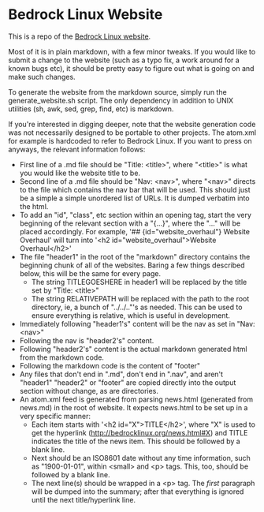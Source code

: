 Bedrock Linux Website
=====================

This is a repo of the [Bedrock Linux website](http://bedrocklinux.org).

Most of it is in plain markdown, with a few minor tweaks.  If you would like to
submit a change to the website (such as a typo fix, a work around for a known
bugs etc), it should be pretty easy to figure out what is going on and make
such changes.

To generate the website from the markdown source, simply run the
generate_website.sh script.  The only dependency in addition to UNIX utilities
(sh, awk, sed, grep, find, etc) is markdown.

If you're interested in digging deeper, note that the website generation code
was not necessarily designed to be portable to other projects.  The atom.xml
for example is hardcoded to refer to Bedrock Linux.  If you want to press on
anyways, the relevant information follows:

- First line of a .md file should be "Title: &lt;title&gt;", where "&lt;title&gt;" is what
  you would like the website title to be.
- Second line of a .md file should be "Nav: &lt;nav&gt;", where "&lt;nav&gt;" directs to
  the file which contains the nav bar that will be used.  This should just be a
  simple a simple unordered list of URLs.  It is dumped verbatim into the html.
- To add an "id", "class", etc section within an opening tag, start the very
  beginning of the relevant section with a "{...}", where the "..." will be
  placed accordingly.  For example, '## {id="website_overhaul"} Website
  Overhaul' will turn into '&lt;h2 id="website_overhaul"&gt;Website Overhaul&lt;/h2&gt;'
- The file "header1" in the root of the "markdown" directory contains the
  beginning chunk of all of the websites.
  Baring a few things described below, this will be the same for every page.
  - The string TITLEGOESHERE in header1 will be replaced by the title set by
    "Title: &lt;title&gt;"
  - The string RELATIVEPATH will be replaced with the path to the root
    directory, ie, a bunch of "../../.."'s as needed.  This can be used to
    ensure everything is relative, which is useful in development.
- Immediately following "header1's" content will be the nav as set in "Nav: &lt;nav&gt;"
- Following the nav is "header2's" content.
- Following "header2's" content is the actual markdown generated html from the markdown code.
- Following the markdown code is the content of "footer"
- Any files that don't end in ".md", don't end in ".nav", and aren't "header1"
  "header2" or "footer" are copied directly into the output section without
  change, as are directories.
- An atom.xml feed is generated from parsing news.html (generated from news.md)
  in the root of website.  It expects news.html to be set up in a very specific
  manner:
  - Each item starts with '&lt;h2 id="X"&gt;TITLE&lt;/h2&gt;', where "X" is used to get the
    hyperlink (http://bedrocklinux.org/news.html#X) and TITLE indicates the
    title of the news item.  This should be followed by a blank line.
  - Next should be an ISO8601 date without any time information, such as
    "1900-01-01", within &lt;small&gt; and &lt;p&gt; tags.  This, too, should be followed by a blank line.
  - The next line(s) should be wrapped in a &lt;p&gt; tag.  The *first* paragraph
    will be dumped into the summary; after that everything is ignored until the
    next title/hyperlink line.
